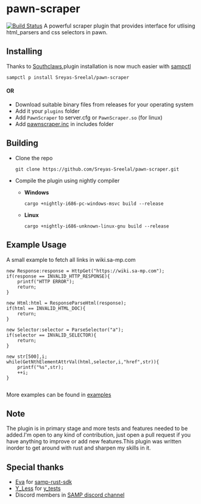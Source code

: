 # pawn-scraper
[![Build Status](https://travis-ci.org/Sreyas-Sreelal/pawn-scraper.svg?branch=master)](https://travis-ci.org/Sreyas-Sreelal/pawn-scraper)
A powerful scraper plugin that provides interface for utlising html_parsers and css selectors in pawn.
## Installing 

Thanks to [Southclaws](https://www.github/southclaws),plugin installation is now much easier with [sampctl](https://www.github/southclaws/sampctl)

`sampctl p install Sreyas-Sreelal/pawn-scraper`

#### OR
* Download suitable binary files from releases for your operating system
* Add it your `plugins` folder
* Add `PawnScraper` to server.cfg or  `PawnScraper.so` (for linux)
* Add [pawnscraper.inc](includes/pawnscraper.inc) in includes folder

## Building
* Clone the repo

	`git clone https://github.com/Sreyas-Sreelal/pawn-scraper.git`

* Compile the plugin using nightly compiler
 
  * **Windows**
	
	`cargo +nightly-i686-pc-windows-msvc build --release`
  * **Linux**
	
	`cargo +nightly-i686-unknown-linux-gnu build --release`


## Example Usage
A small example to fetch all links in wiki.sa-mp.com 
```Pawn
new Response:response = HttpGet("https://wiki.sa-mp.com");
if(response == INVALID_HTTP_RESPONSE){
	printf("HTTP ERROR");
	return;
}

new Html:html = ResponseParseHtml(response);
if(html == INVALID_HTML_DOC){
	return;
}

new Selector:selector = ParseSelector("a");
if(selector == INVALID_SELECTOR){
	return;
}

new str[500],i;
while(GetNthElementAttrVal(html,selector,i,"href",str)){
	printf("%s",str);
	++i;
}


```
More examples can be found in [examples](examples)

## Note
The plugin is in primary stage and more tests and features needed to be added.I'm open to any kind of contribution, just open a pull request if you have anything to improve or add new features.This plugin was written inorder to get around with rust and sharpen my skills in it.

## Special thanks
* [Eva](https://github.com/ZOTTCE) for [samp-rust-sdk](https://github.com/ZOTTCE/samp-sdk)
* [Y_Less](https://github.com/Y-Less) for [y_tests](https://github.com/pawn-lang/YSI-Includes) 
* Discord members in [SAMP discord channel](https://discord.me/page/samp)